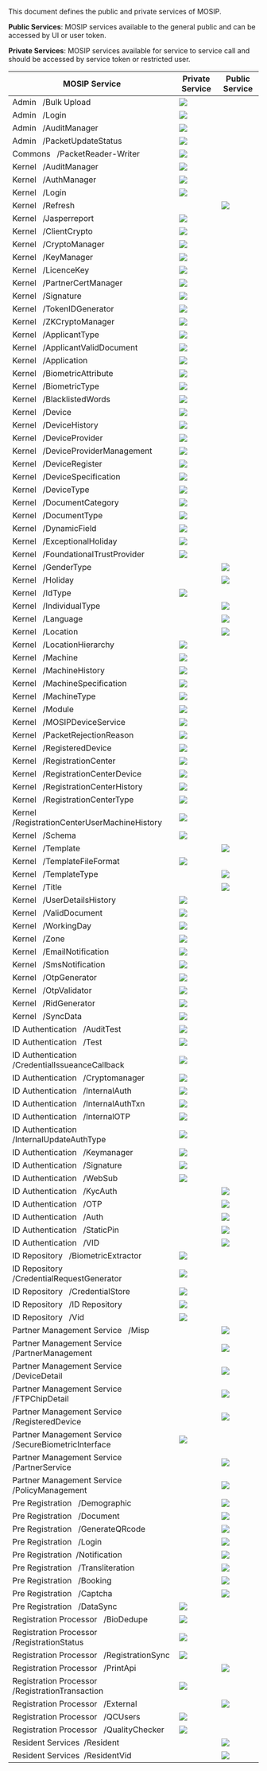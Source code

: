 This document defines the public and private services of MOSIP.

**Public Services**: MOSIP services available to the general public and can be accessed by UI or user token.

**Private Services**: MOSIP services available for service to service call and should be accessed by service token or restricted user.

MOSIP Service | Private Service | Public Service
--------------|-----------------|----------------
Admin   /Bulk Upload | ![](_images/tick.png) |  
Admin   /Login | ![](_images/tick.png) |  
Admin   /AuditManager | ![](_images/tick.png) |  
Admin   /PacketUpdateStatus | ![](_images/tick.png) |  
Commons   /PacketReader-Writer | ![](_images/tick.png) |  
Kernel   /AuditManager | ![](_images/tick.png) |  
Kernel   /AuthManager | ![](_images/tick.png) |  
Kernel   /Login | ![](_images/tick.png) |  
Kernel   /Refresh |   | ![](_images/tick.png)
Kernel   /Jasperreport | ![](_images/tick.png) |  
Kernel   /ClientCrypto | ![](_images/tick.png) |  
Kernel   /CryptoManager | ![](_images/tick.png) |  
Kernel   /KeyManager | ![](_images/tick.png) |  
Kernel   /LicenceKey | ![](_images/tick.png) |  
Kernel   /PartnerCertManager | ![](_images/tick.png) |  
Kernel   /Signature | ![](_images/tick.png) |  
Kernel   /TokenIDGenerator | ![](_images/tick.png) |  
Kernel   /ZKCryptoManager | ![](_images/tick.png) |  
Kernel   /ApplicantType | ![](_images/tick.png) |  
Kernel   /ApplicantValidDocument | ![](_images/tick.png) |  
Kernel   /Application | ![](_images/tick.png) |  
Kernel   /BiometricAttribute | ![](_images/tick.png) |  
Kernel   /BiometricType | ![](_images/tick.png) |  
Kernel   /BlacklistedWords | ![](_images/tick.png) |  
Kernel   /Device | ![](_images/tick.png) |  
Kernel   /DeviceHistory | ![](_images/tick.png) |  
Kernel   /DeviceProvider | ![](_images/tick.png) |  
Kernel   /DeviceProviderManagement | ![](_images/tick.png) |  
Kernel   /DeviceRegister | ![](_images/tick.png) |  
Kernel   /DeviceSpecification | ![](_images/tick.png) |  
Kernel   /DeviceType | ![](_images/tick.png) |  
Kernel   /DocumentCategory | ![](_images/tick.png) |  
Kernel   /DocumentType | ![](_images/tick.png) |  
Kernel   /DynamicField | ![](_images/tick.png) |  
Kernel   /ExceptionalHoliday | ![](_images/tick.png) |  
Kernel   /FoundationalTrustProvider | ![](_images/tick.png) |  
Kernel   /GenderType |   | ![](_images/tick.png)
Kernel   /Holiday |   | ![](_images/tick.png)
Kernel   /IdType | ![](_images/tick.png) |  
Kernel   /IndividualType |   | ![](_images/tick.png)
Kernel   /Language |   | ![](_images/tick.png)
Kernel   /Location |   | ![](_images/tick.png)
Kernel   /LocationHierarchy | ![](_images/tick.png) |  
Kernel   /Machine | ![](_images/tick.png) |  
Kernel   /MachineHistory | ![](_images/tick.png) |  
Kernel   /MachineSpecification | ![](_images/tick.png) |  
Kernel   /MachineType | ![](_images/tick.png) |  
Kernel   /Module | ![](_images/tick.png) |  
Kernel   /MOSIPDeviceService | ![](_images/tick.png) |  
Kernel   /PacketRejectionReason | ![](_images/tick.png) |  
Kernel   /RegisteredDevice | ![](_images/tick.png) |  
Kernel   /RegistrationCenter | ![](_images/tick.png) |  
Kernel   /RegistrationCenterDevice | ![](_images/tick.png) |  
Kernel   /RegistrationCenterHistory | ![](_images/tick.png) |  
Kernel   /RegistrationCenterType | ![](_images/tick.png) |  
Kernel   /RegistrationCenterUserMachineHistory | ![](_images/tick.png) |  
Kernel   /Schema | ![](_images/tick.png) |  
Kernel   /Template |   | ![](_images/tick.png)
Kernel   /TemplateFileFormat | ![](_images/tick.png) |  
Kernel   /TemplateType |   | ![](_images/tick.png)
Kernel   /Title |   | ![](_images/tick.png)
Kernel   /UserDetailsHistory | ![](_images/tick.png) |  
Kernel   /ValidDocument | ![](_images/tick.png) |  
Kernel   /WorkingDay | ![](_images/tick.png) |  
Kernel   /Zone | ![](_images/tick.png) |  
Kernel   /EmailNotification | ![](_images/tick.png) |  
Kernel   /SmsNotification | ![](_images/tick.png) |  
Kernel   /OtpGenerator | ![](_images/tick.png) |  
Kernel   /OtpValidator | ![](_images/tick.png) |  
Kernel   /RidGenerator | ![](_images/tick.png) |  
Kernel   /SyncData | ![](_images/tick.png) |  
ID Authentication   /AuditTest | ![](_images/tick.png) |  
ID Authentication   /Test | ![](_images/tick.png) |  
ID Authentication   /CredentialIssueanceCallback | ![](_images/tick.png) |  
ID Authentication   /Cryptomanager | ![](_images/tick.png) |  
ID Authentication   /InternalAuth | ![](_images/tick.png) |  
ID Authentication   /InternalAuthTxn | ![](_images/tick.png) |  
ID Authentication   /InternalOTP | ![](_images/tick.png) |  
ID Authentication   /InternalUpdateAuthType | ![](_images/tick.png) |  
ID Authentication   /Keymanager | ![](_images/tick.png) |  
ID Authentication   /Signature | ![](_images/tick.png) |  
ID Authentication   /WebSub | ![](_images/tick.png) |  
ID Authentication   /KycAuth |   | ![](_images/tick.png)
ID Authentication   /OTP |   | ![](_images/tick.png)
ID Authentication   /Auth |   | ![](_images/tick.png)
ID Authentication   /StaticPin |   | ![](_images/tick.png)
ID Authentication   /VID |   | ![](_images/tick.png)
ID Repository   /BiometricExtractor | ![](_images/tick.png) |  
ID Repository   /CredentialRequestGenerator | ![](_images/tick.png) |  
ID Repository   /CredentialStore | ![](_images/tick.png) |  
ID Repository   /ID Repository | ![](_images/tick.png) |  
ID Repository   /Vid | ![](_images/tick.png) |  
Partner Management Service   /Misp |   | ![](_images/tick.png)
Partner Management Service   /PartnerManagement |   | ![](_images/tick.png)
Partner Management Service   /DeviceDetail |   | ![](_images/tick.png)
Partner Management Service   /FTPChipDetail |   | ![](_images/tick.png)
Partner Management Service   /RegisteredDevice |   | ![](_images/tick.png)
Partner Management Service   /SecureBiometricInterface | ![](_images/tick.png) |  
Partner Management Service   /PartnerService |   | ![](_images/tick.png)
Partner Management Service   /PolicyManagement |   | ![](_images/tick.png)
Pre Registration   /Demographic |   | ![](_images/tick.png)
Pre Registration   /Document |   | ![](_images/tick.png)
Pre Registration   /GenerateQRcode |   | ![](_images/tick.png)
Pre Registration   /Login |   | ![](_images/tick.png)
Pre Registration  /Notification |   | ![](_images/tick.png)
Pre Registration   /Transliteration |   | ![](_images/tick.png)
Pre Registration   /Booking |   | ![](_images/tick.png)
Pre Registration   /Captcha |   | ![](_images/tick.png)
Pre Registration   /DataSync | ![](_images/tick.png) |  
Registration Processor   /BioDedupe | ![](_images/tick.png) |  
Registration Processor   /RegistrationStatus | ![](_images/tick.png) |  
Registration Processor   /RegistrationSync | ![](_images/tick.png) |  
Registration Processor   /PrintApi |   | ![](_images/tick.png)
Registration Processor   /RegistrationTransaction | ![](_images/tick.png) |  
Registration Processor   /External |   | ![](_images/tick.png)
Registration Processor   /QCUsers | ![](_images/tick.png) |  
Registration Processor   /QualityChecker | ![](_images/tick.png) |  
Resident Services  /Resident |   | ![](_images/tick.png)
Resident Services  /ResidentVid |   | ![](_images/tick.png)
